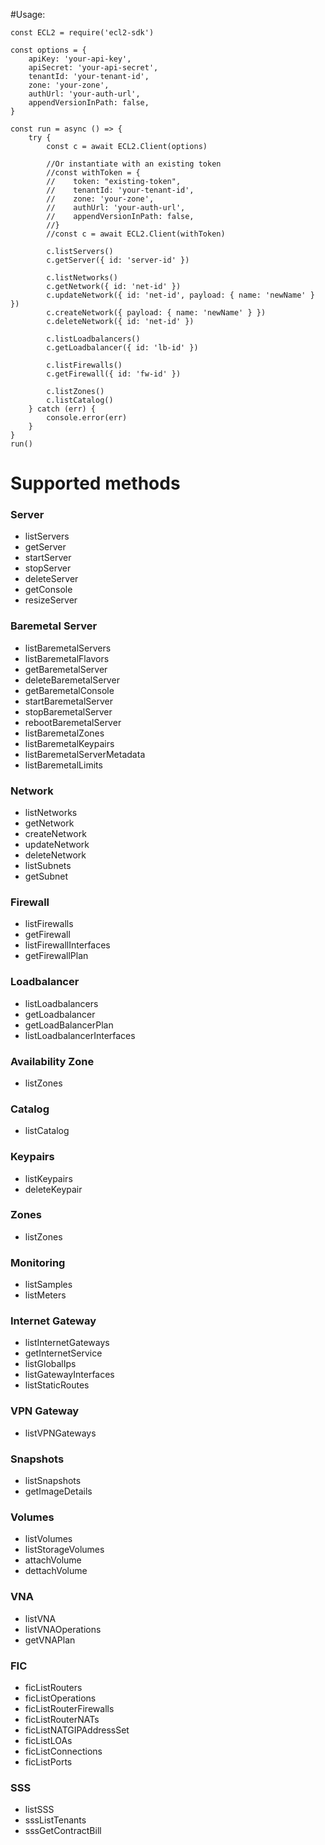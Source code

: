 #Usage:

    const ECL2 = require('ecl2-sdk')

    const options = {
        apiKey: 'your-api-key',
        apiSecret: 'your-api-secret',
        tenantId: 'your-tenant-id',
        zone: 'your-zone',
        authUrl: 'your-auth-url',
        appendVersionInPath: false,
    }

    const run = async () => {
        try {
            const c = await ECL2.Client(options)

            //Or instantiate with an existing token
            //const withToken = {
            //    token: "existing-token",
            //    tenantId: 'your-tenant-id',
            //    zone: 'your-zone',
            //    authUrl: 'your-auth-url',
            //    appendVersionInPath: false,
            //}
            //const c = await ECL2.Client(withToken)

            c.listServers()
            c.getServer({ id: 'server-id' })

            c.listNetworks()
            c.getNetwork({ id: 'net-id' })
            c.updateNetwork({ id: 'net-id', payload: { name: 'newName' } })
            c.createNetwork({ payload: { name: 'newName' } })
            c.deleteNetwork({ id: 'net-id' })

            c.listLoadbalancers()
            c.getLoadbalancer({ id: 'lb-id' })

            c.listFirewalls()
            c.getFirewall({ id: 'fw-id' })

            c.listZones()
            c.listCatalog()
        } catch (err) {
            console.error(err)
        }
    }
    run()

# Supported methods

### Server

-   listServers
-   getServer
-   startServer
-   stopServer
-   deleteServer
-   getConsole
-   resizeServer


### Baremetal Server

-   listBaremetalServers
-   listBaremetalFlavors
-   getBaremetalServer
-   deleteBaremetalServer
-   getBaremetalConsole
-   startBaremetalServer
-   stopBaremetalServer
-   rebootBaremetalServer
-   listBaremetalZones
-   listBaremetalKeypairs
-   listBaremetalServerMetadata
-   listBaremetalLimits

### Network

-   listNetworks
-   getNetwork
-   createNetwork
-   updateNetwork
-   deleteNetwork
-   listSubnets
-   getSubnet


### Firewall

-   listFirewalls
-   getFirewall
-   listFirewallInterfaces
-   getFirewallPlan

### Loadbalancer

-   listLoadbalancers
-   getLoadbalancer
-   getLoadBalancerPlan
-   listLoadbalancerInterfaces


### Availability Zone

-   listZones


### Catalog

-   listCatalog


### Keypairs

-   listKeypairs
-   deleteKeypair


### Zones

-   listZones


### Monitoring

-   listSamples
-   listMeters


### Internet Gateway

-   listInternetGateways
-   getInternetService
-   listGlobalIps
-   listGatewayInterfaces
-   listStaticRoutes


### VPN Gateway

-   listVPNGateways


### Snapshots

-   listSnapshots
-   getImageDetails


### Volumes

-   listVolumes
-   listStorageVolumes
-   attachVolume
-   dettachVolume


### VNA

-   listVNA
-   listVNAOperations
-   getVNAPlan


### FIC

-   ficListRouters
-   ficListOperations
-   ficListRouterFirewalls
-   ficListRouterNATs
-   ficListNATGIPAddressSet
-   ficListLOAs
-   ficListConnections
-   ficListPorts


### SSS

-   listSSS
-   sssListTenants
-   sssGetContractBill
